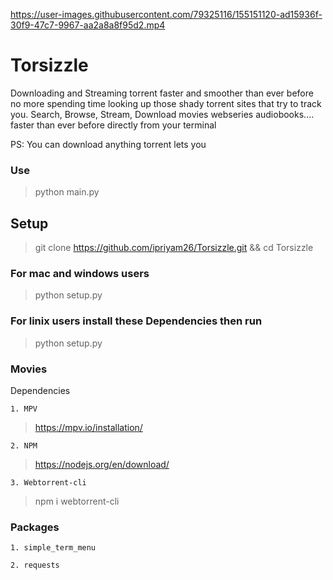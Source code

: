 

https://user-images.githubusercontent.com/79325116/155151120-ad15936f-30f9-47c7-9967-aa2a8a8f95d2.mp4

# Torsizzle
Downloading and Streaming torrent faster and smoother than ever before no more spending time looking up those shady torrent sites that try to track you. 
Search, Browse, Stream, Download movies webseries audiobooks.... faster than ever before directly from your terminal

PS: You can download anything torrent lets you

### Use
>python main.py

## Setup

> git clone https://github.com/ipriyam26/Torsizzle.git && cd Torsizzle

### For mac and windows users
>python setup.py

### For linix users install these Dependencies then run
>python setup.py


### Movies
Dependencies

`1. MPV`
> https://mpv.io/installation/

`2. NPM`
> https://nodejs.org/en/download/

`3. Webtorrent-cli`
> npm i webtorrent-cli


### Packages
`1. simple_term_menu`

`2. requests` 
